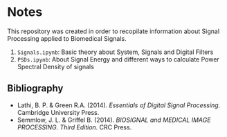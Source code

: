# Notes

This repository was created in order to recopilate information about Signal Processing applied to Biomedical Signals. 

1. `Signals.ipynb`: Basic theory about System, Signals and Digital Filters
2. `PSDs.ipynb`: About Signal Energy and different ways to calculate Power Spectral Density of signals


## Bibliography
- Lathi, B. P. & Green R.A. (2014). _Essentials of Digital Signal Processing._ Cambridge University Press.
- Semmlow, J. L. & Griffel B. (2014). _BIOSIGNAL and MEDICAL IMAGE PROCESSING. Third Edition._ CRC Press.